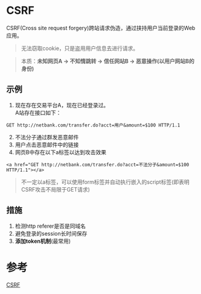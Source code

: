 # CSRF
CSRF(Cross site request forgery)跨站请求伪造，通过挟持用户当前登录的Web应用。
> 无法窃取cookie，只是盗用用户信息去进行请求。    

> 本质：**未知网页A -> 不知情跳转 -> 信任网站B -> 恶意操作(以用户网站B的身份)**
## 示例
1. 现在存在交易平台A，现在已经登录过。   
A站存在接口如下：
```
GET http://netbank.com/transfer.do?acct=用户&amount=$100 HTTP/1.1
```
2. 不法分子通过群发恶意邮件
3. 用户点击恶意邮件中的链接
4. 网页B中存在以下a标签以达到攻击效果
```
<a href="GET http://netbank.com/transfer.do?acct=不法分子&amount=$100 HTTP/1.1"></a>
```
> 不一定以a标签，可以使用form标签并自动执行嵌入的script标签(即表明CSRF攻击不局限于GET请求)


## 措施
1. 检测http referer是否是同域名
2. 避免登录的session长时间保存
3. **添加token机制**(最常用)

# 参考
[CSRF](https://www.imperva.com/learn/application-security/csrf-cross-site-request-forgery)